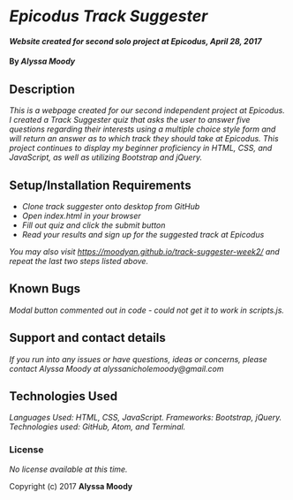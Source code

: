 # _Epicodus Track Suggester_

#### _Website created for second solo project at Epicodus, April 28, 2017_

#### By _**Alyssa Moody**_

## Description

_This is a webpage created for our second independent project at Epicodus. I created a Track Suggester quiz that asks the user to answer five questions regarding their interests using a multiple choice style form and will return an answer as to which track they should take at Epicodus. This project continues to display my beginner proficiency in HTML, CSS, and JavaScript, as well as utilizing Bootstrap and jQuery._

## Setup/Installation Requirements

* _Clone track suggester onto desktop from GitHub_
* _Open index.html in your browser_
* _Fill out quiz and click the submit button_
* _Read your results and sign up for the suggested track at Epicodus_

_You may also visit https://moodyan.github.io/track-suggester-week2/ and repeat the last two steps listed above._

## Known Bugs

_Modal button commented out in code - could not get it to work in scripts.js._

## Support and contact details

_If you run into any issues or have questions, ideas or concerns, please contact Alyssa Moody at alyssanicholemoody@gmail.com_

## Technologies Used

_Languages Used: HTML, CSS, JavaScript. Frameworks: Bootstrap, jQuery. Technologies used: GitHub, Atom, and Terminal._

### License

*No license available at this time.*

Copyright (c) 2017 **Alyssa Moody**
